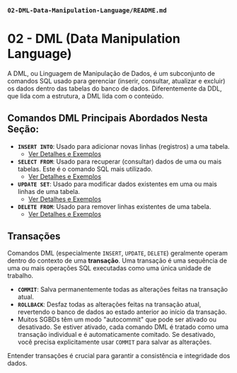 ### `02-DML-Data-Manipulation-Language/README.md`

# 02 - DML (Data Manipulation Language)

A DML, ou Linguagem de Manipulação de Dados, é um subconjunto de comandos SQL usado para gerenciar (inserir, consultar, atualizar e excluir) os dados dentro das tabelas do banco de dados.
Diferentemente da DDL, que lida com a estrutura, a DML lida com o conteúdo.

## Comandos DML Principais Abordados Nesta Seção:

*   **`INSERT INTO`**: Usado para adicionar novas linhas (registros) a uma tabela.
    *   [Ver Detalhes e Exemplos](./INSERT_INTO.md)
*   **`SELECT FROM`**: Usado para recuperar (consultar) dados de uma ou mais tabelas. Este é o comando SQL mais utilizado.
    *   [Ver Detalhes e Exemplos](./SELECT_FROM.md)
*   **`UPDATE SET`**: Usado para modificar dados existentes em uma ou mais linhas de uma tabela.
    *   [Ver Detalhes e Exemplos](./UPDATE_SET.md)
*   **`DELETE FROM`**: Usado para remover linhas existentes de uma tabela.
    *   [Ver Detalhes e Exemplos](./DELETE_FROM.md)

## Transações

Comandos DML (especialmente `INSERT`, `UPDATE`, `DELETE`) geralmente operam dentro do contexto de uma **transação**. Uma transação é uma sequência de uma ou mais operações SQL executadas como uma única unidade de trabalho.

*   **`COMMIT`**: Salva permanentemente todas as alterações feitas na transação atual.
*   **`ROLLBACK`**: Desfaz todas as alterações feitas na transação atual, revertendo o banco de dados ao estado anterior ao início da transação.
*   Muitos SGBDs têm um modo "autocommit" que pode ser ativado ou desativado. Se estiver ativado, cada comando DML é tratado como uma transação individual e é automaticamente comitado. Se desativado, você precisa explicitamente usar `COMMIT` para salvar as alterações.

Entender transações é crucial para garantir a consistência e integridade dos dados.

